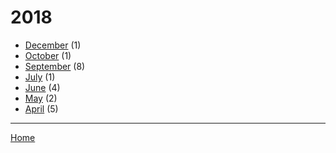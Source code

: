# 2018

  * [December](./2018-12.md) (1)
  * [October](./2018-10.md) (1)
  * [September](./2018-09.md) (8)
  * [July](./2018-07.md) (1)
  * [June](./2018-06.md) (4)
  * [May](./2018-05.md) (2)
  * [April](./2018-04.md) (5)

----

[Home](../)
